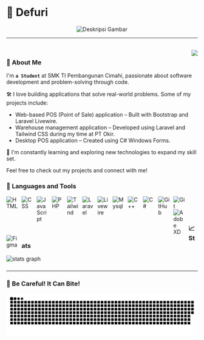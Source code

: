 <!--
**defuri/defuri** is a ✨ _special_ ✨ repository because its `README.md` (this file) appears on your GitHub profile.
-->
# 🌱 Defuri

<p align="center">
  <img height="300" src="https://github.com/user-attachments/assets/5e75f367-4e43-4a97-9c68-78e866797d49" alt="Deskripsi Gambar">
</p>

---
<br />

<img align="right" src="https://github.com/user-attachments/assets/55b78987-023e-4406-815a-1e636a4a72b9" />

### 👋 About Me
I'm **`a Student`** at SMK TI Pembangunan Cimahi, passionate about software development and problem-solving through code.

🛠️ I love building applications that solve real-world problems. Some of my projects include:
  
- Web-based POS (Point of Sale) application – Built with Bootstrap and Laravel Livewire.
- Warehouse management application – Developed using Laravel and Tailwind CSS during my time at PT Okir.
- Desktop POS application – Created using C# Windows Forms.

🚀 I'm constantly learning and exploring new technologies to expand my skill set.

Feel free to check out my projects and connect with me!

### 🧰 Languages and Tools

<img align="left" alt="HTML" width="30px" style="padding-right:10px;" src="https://cdn.jsdelivr.net/gh/devicons/devicon@latest/icons/html5/html5-original.svg" />
<img align="left" alt="CSS" width="30px" style="padding-right:10px;" src="https://cdn.jsdelivr.net/gh/devicons/devicon@latest/icons/css3/css3-original.svg" />
<img align="left" alt="JavaScript" width="30px" style="padding-right:10px;" src="https://cdn.jsdelivr.net/gh/devicons/devicon/icons/javascript/javascript-original.svg" />
<img align="left" alt="PHP" width="30px" style="padding-right:10px;" src="https://cdn.jsdelivr.net/gh/devicons/devicon@latest/icons/php/php-original.svg" />
<img align="left" alt="Tailwind" width="30px" style="padding-right:10px;" src="https://cdn.jsdelivr.net/gh/devicons/devicon@latest/icons/tailwindcss/tailwindcss-original.svg" />
<img align="left" alt="Laravel" width="30px" style="padding-right:10px;" src="https://cdn.jsdelivr.net/gh/devicons/devicon@latest/icons/laravel/laravel-original.svg" />
<img align="left" alt="Livewire" width="30px" style="padding-right:10px;" src="https://cdn.jsdelivr.net/gh/devicons/devicon@latest/icons/livewire/livewire-original.svg" />
<img align="left" alt="Mysql" width="30px" style="padding-right:10px;" src="https://cdn.jsdelivr.net/gh/devicons/devicon@latest/icons/mysql/mysql-original.svg" />
<img align="left" alt="C++" width="30px" style="padding-right:10px;" src="https://cdn.jsdelivr.net/gh/devicons/devicon@latest/icons/cplusplus/cplusplus-original.svg" />
<img align="left" alt="C#" width="30px" style="padding-right:10px;" src="https://cdn.jsdelivr.net/gh/devicons/devicon@latest/icons/csharp/csharp-original.svg" />
<img align="left" alt="GitHub" width="30px" style="padding-right:10px;" src="https://cdn.jsdelivr.net/gh/devicons/devicon/icons/github/github-original.svg" />
<img align="left" alt="Git" width="30px" style="padding-right:10px;" src="https://cdn.jsdelivr.net/gh/devicons/devicon@latest/icons/git/git-original.svg" />
<img align="left" alt="Adobe XD" width="30px" style="padding-right:10px;" src="https://cdn.jsdelivr.net/gh/devicons/devicon@latest/icons/xd/xd-original.svg" />
<img align="left" alt="Figma" width="30px" style="padding-right:10px;" src="https://cdn.jsdelivr.net/gh/devicons/devicon@latest/icons/figma/figma-original.svg" />
<br />
<br />

#
### 📈 Stats

<div align="left">
  <img src="https://github-readme-stats.vercel.app/api?username=defuri&hide_title=false&hide_rank=false&show_icons=true&include_all_commits=true&count_private=true&disable_animations=false&theme=gruvbox&locale=en&hide_border=true&order=1" height="150" alt="stats graph"  />
</div>

###

###

###

###

---
### 🐍 Be Careful! It Can Bite!
<picture>
  <source media="(prefers-color-scheme: dark)" srcset="https://raw.githubusercontent.com/defuri/defuri/output/github-snake-dark.svg" />
  <source media="(prefers-color-scheme: light)" srcset="https://raw.githubusercontent.com/defuri/defuri/output/github-snake.svg" />
  <img alt="github-snake" src="https://raw.githubusercontent.com/defuri/defuri/output/github-snake.svg" />
</picture>
